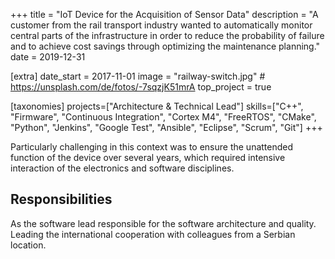 +++
title = "IoT Device for the Acquisition of Sensor Data"
description = "A customer from the rail transport industry wanted to automatically monitor central parts of the infrastructure in order to reduce the probability of failure and to achieve cost savings through optimizing the maintenance planning."
date = 2019-12-31

[extra]
date_start = 2017-11-01
image = "railway-switch.jpg" # https://unsplash.com/de/fotos/-7sqzjK51mrA
top_project = true

[taxonomies]
projects=["Architecture & Technical Lead"]
skills=["C++", "Firmware", "Continuous Integration", "Cortex M4", "FreeRTOS", "CMake", "Python", "Jenkins", "Google Test", "Ansible", "Eclipse", "Scrum", "Git"]
+++

Particularly challenging in this context was to ensure the unattended function of the device over several years, which required intensive interaction of the electronics and software disciplines.

## Responsibilities

As the software lead responsible for the software architecture and quality. Leading the international cooperation with colleagues from a Serbian location.
